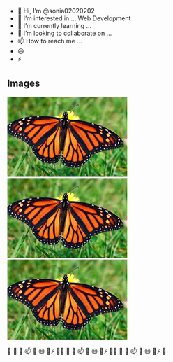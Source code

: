 <!---
sonia02020202/sonia02020202 is a ✨ special ✨ repository because its `README.md` (this file) appears on your GitHub profile.
You can click the Preview link to take a look at your changes.
--->
- 👋 Hi, I’m @sonia02020202
- 👀 I’m interested in ... Web Development
- 🌱 I’m currently learning ...
- 💞️ I’m looking to collaborate on ...
- 📫 How to reach me ...
- 😄 
- ⚡ 

## Images

![alt text](download.jpeg)
![alt text](download.jpeg)
![alt text](download.jpeg)
 
💞️ 🌱  💞️  📫 💞️ 😄 💞️⚡ 💞️💞️ 🌱  💞️  📫 💞️ 😄 💞️⚡ 💞️💞️ 🌱  💞️  📫 💞️ 😄 💞️⚡ 💞️


